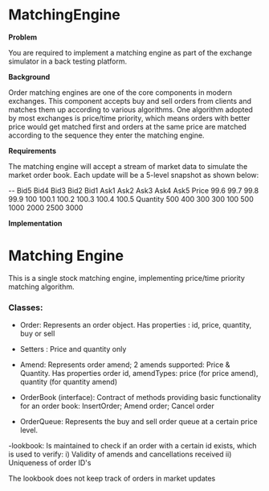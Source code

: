 # MatchingEngine

**Problem**

You are required to implement a matching engine as part of the exchange simulator in a back testing platform.

**Background**

Order matching engines are one of the core components in modern exchanges. This component accepts buy and sell orders
from clients and matches them up according to various algorithms. One algorithm adopted by most exchanges is price/time
priority, which means orders with better price would get matched first and orders at the same price are matched
according to the sequence they enter the matching engine.

**Requirements**

The matching engine will accept a stream of market data to simulate the market order book. Each update will be a 5-level
snapshot as shown below:

-- Bid5 Bid4 Bid3 Bid2 Bid1 Ask1 Ask2 Ask3 Ask4 Ask5 Price 99.6 99.7 99.8 99.9 100 100.1 100.2 100.3 100.4 100.5
Quantity 500 400 300 300 100 500 1000 2000 2500 3000

**Implementation**

# Matching Engine

This is a single stock matching engine, implementing price/time priority matching algorithm.

### Classes:

- Order:
  Represents an order object. Has properties : id, price, quantity, buy or sell 
- Setters : Price and quantity only

- Amend:
  Represents order amend; 2 amends supported: Price & Quantity. Has properties order id, amendTypes: price (for price
  amend), quantity (for quantity amend)

- OrderBook (interface):
  Contract of methods providing basic functionality for an order book: InsertOrder; Amend order; Cancel order

- OrderQueue:
  Represents the buy and sell order queue at a certain price level.

-lookbook:
 Is maintained to check if an order with a certain id exists, which is used to verify:
 i) Validity of amends and cancellations received
 ii) Uniqueness of order ID's
 
 The lookbook does not keep track of orders in market updates


